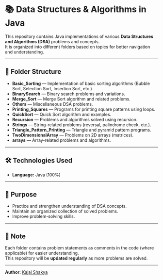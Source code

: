 # 📚 Data Structures & Algorithms in Java

This repository contains Java implementations of various **Data Structures and Algorithms (DSA)** problems and concepts.  
It is organized into different folders based on topics for better navigation and understanding.

---

## 📂 Folder Structure

- **Basic_Sorting** — Implementation of basic sorting algorithms (Bubble Sort, Selection Sort, Insertion Sort, etc.)
- **BinarySearch** — Binary search problems and variations.
- **Merge_Sort** — Merge Sort algorithm and related problems.
- **Others** — Miscellaneous DSA problems.
- **Printing_Squares** — Programs for printing square patterns using loops.
- **QuickSort** — Quick Sort algorithm and examples.
- **Recursion** — Problems and algorithms solved using recursion.
- **Strings** — String-related problems (reversal, palindrome check, etc.).
- **Triangle_Pattern_Printing** — Triangle and pyramid pattern programs.
- **TwoDimensionalArray** — Problems on 2D arrays (matrices).
- **arrays** — Array-related problems and algorithms.

---

## 🛠️ Technologies Used

- **Language:** Java (100%)

---

## 🎯 Purpose

- Practice and strengthen understanding of DSA concepts.
- Maintain an organized collection of solved problems.
- Improve problem-solving skills.

---

## 📌 Note

Each folder contains problem statements as comments in the code (where applicable) for easier understanding.  
This repository will be **updated regularly** as more problems are solved.

---

**Author:** [Kajal Shakya](https://github.com/kajalshakya29)
